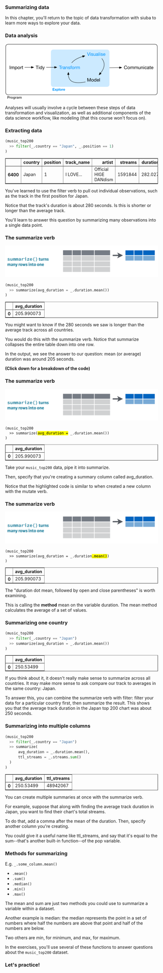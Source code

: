 <section class=""><section class="">

# Summarizing data

<aside class="notes">


In this chapter, you'll return to the topic of data transformation with siuba to learn more ways to explore your data.

</aside></section></section><section class=""><section class="">

# Data analysis


![](model-workflow.png)
<aside class="notes">


Analyses will usually involve a cycle between these steps of data transformation and visualization, as well as additional components of the data science workflow, like modeling (that this course won't focus on).


</aside></section></section><section class=""><section class="">

# Extracting data

```python
(music_top200
  >> filter(_.country == "Japan", _.position == 1)
)
```




<div>
<style scoped>
    .dataframe tbody tr th:only-of-type {
        vertical-align: middle;
    }

    .dataframe tbody tr th {
        vertical-align: top;
    }

    .dataframe thead th {
        text-align: right;
    }
</style>
<table border="1" class="dataframe">
  <thead>
    <tr style="text-align: right;">
      <th></th>
      <th>country</th>
      <th>position</th>
      <th>track_name</th>
      <th>artist</th>
      <th>streams</th>
      <th>duration</th>
      <th>continent</th>
    </tr>
  </thead>
  <tbody>
    <tr>
      <th>6400</th>
      <td>Japan</td>
      <td>1</td>
      <td>I LOVE...</td>
      <td>Official HIGE DANdism</td>
      <td>1591844</td>
      <td>282.027</td>
      <td>Asia</td>
    </tr>
  </tbody>
</table>
</div>


<aside class="notes">


You've learned to use the
filter verb to pull out individual
observations, such as the track in the first position for Japan.

Notice that the track's duration is about 280 seconds.
Is this is shorter or longer than the average track.

You'll learn to answer this question by summarizing many observations into a single data point.

</aside></section></section><section class=""><section class="">

# The summarize verb


![](./model-summarize.png)

```python
(music_top200
  >> summarize(avg_duration = _.duration.mean())
)
```




<div>
<style scoped>
    .dataframe tbody tr th:only-of-type {
        vertical-align: middle;
    }

    .dataframe tbody tr th {
        vertical-align: top;
    }

    .dataframe thead th {
        text-align: right;
    }
</style>
<table border="1" class="dataframe">
  <thead>
    <tr style="text-align: right;">
      <th></th>
      <th>avg_duration</th>
    </tr>
  </thead>
  <tbody>
    <tr>
      <th>0</th>
      <td>205.990073</td>
    </tr>
  </tbody>
</table>
</div>


<aside class="notes">


You might want to know if the 280 seconds we saw is longer than the average track across all countries.

You would do this with the summarize verb. Notice that summarize collapses the entire table down into one row.

In the output, we see the answer to our question: mean (or average) duration was around 205 seconds.


**(Click down for a breakdown of the code)**

</aside></section><section class="">

# The summarize verb


![](./model-summarize.png)


<pre><code class="language-python">(music_top200
  >> summarize(<mark>avg_duration =</mark> _.duration.mean())
)</code></pre>




<div>
<style scoped>
    .dataframe tbody tr th:only-of-type {
        vertical-align: middle;
    }

    .dataframe tbody tr th {
        vertical-align: top;
    }

    .dataframe thead th {
        text-align: right;
    }
</style>
<table border="1" class="dataframe">
  <thead>
    <tr style="text-align: right;">
      <th></th>
      <th>avg_duration</th>
    </tr>
  </thead>
  <tbody>
    <tr>
      <th>0</th>
      <td>205.990073</td>
    </tr>
  </tbody>
</table>
</div>


<aside class="notes">


Take your `music_top200` data, pipe it into summarize.

Then, specify that you're creating a summary column called avg_duration.

Notice that the highlighted code is similar to when created a new column with the mutate verb.

</aside></section><section class="">

# The summarize verb


![](./model-summarize.png)


<pre><code class="language-python">(music_top200
  >> summarize(avg_duration = _.duration<mark>.mean()</mark>)
)</code></pre>




<div>
<style scoped>
    .dataframe tbody tr th:only-of-type {
        vertical-align: middle;
    }

    .dataframe tbody tr th {
        vertical-align: top;
    }

    .dataframe thead th {
        text-align: right;
    }
</style>
<table border="1" class="dataframe">
  <thead>
    <tr style="text-align: right;">
      <th></th>
      <th>avg_duration</th>
    </tr>
  </thead>
  <tbody>
    <tr>
      <th>0</th>
      <td>205.990073</td>
    </tr>
  </tbody>
</table>
</div>


<aside class="notes">


The "duration dot mean, followed by open and close parentheses" is worth examining.

This is calling the **method** mean on the variable duration.
The mean method calculates the average of a set of values.

</aside></section></section><section class=""><section class="">

# Summarizing one country

```python
(music_top200
  >> filter(_.country == "Japan")
  >> summarize(avg_duration = _.duration.mean())
)
```




<div>
<style scoped>
    .dataframe tbody tr th:only-of-type {
        vertical-align: middle;
    }

    .dataframe tbody tr th {
        vertical-align: top;
    }

    .dataframe thead th {
        text-align: right;
    }
</style>
<table border="1" class="dataframe">
  <thead>
    <tr style="text-align: right;">
      <th></th>
      <th>avg_duration</th>
    </tr>
  </thead>
  <tbody>
    <tr>
      <th>0</th>
      <td>250.53499</td>
    </tr>
  </tbody>
</table>
</div>


<aside class="notes">


If you think about it, it doesn't really make sense to summarize across all countries.
It may make more sense to ask compare our track to averages in the same country: Japan.

To answer this, you can combine the summarize verb with filter:
filter your data for a particular country first, then summarize the result.
This shows you that the average track duration in the Japan top 200 chart was about 250 seconds.


</aside></section></section><section class=""><section class="">

# Summarizing into multiple columns

```python
(music_top200
  >> filter(_.country == "Japan")
  >> summarize(
      avg_duration = _.duration.mean(),
      ttl_streams = _.streams.sum()
  )
)
```




<div>
<style scoped>
    .dataframe tbody tr th:only-of-type {
        vertical-align: middle;
    }

    .dataframe tbody tr th {
        vertical-align: top;
    }

    .dataframe thead th {
        text-align: right;
    }
</style>
<table border="1" class="dataframe">
  <thead>
    <tr style="text-align: right;">
      <th></th>
      <th>avg_duration</th>
      <th>ttl_streams</th>
    </tr>
  </thead>
  <tbody>
    <tr>
      <th>0</th>
      <td>250.53499</td>
      <td>48942067</td>
    </tr>
  </tbody>
</table>
</div>


<aside class="notes">


You can create multiple summaries at once with the summarize verb.

For example, suppose that along with finding the average track duration in Japan,
you want to find their chart's total streams.

To do that, add a comma after the mean of the duration.
Then, specify another column you're creating.

You could give it a useful name like ttl_streams, and say that it's
equal to the sum--that's another built-in function--of the pop variable.

</aside></section></section><section class=""><section class="">

# Methods for summarizing

E.g. `_.some_column.mean()`

* `.mean()`
* `.sum()`
* `.median()`
* `.min()`
* `.max()`

<aside class="notes">


The mean and sum are just two methods you could use to summarize a variable within a dataset.

Another example is median: the median represents
the point in a set of numbers where half the numbers are above that point and half of the numbers are below.

Two others are min, for minimum, and max, for maximum.

In the exercises, you'll use several of these functions to answer questions about the `music_top200` dataset.


</aside></section></section><section class=""><section class="">

# Let's practice!
<aside class="notes">




</aside></section></section>